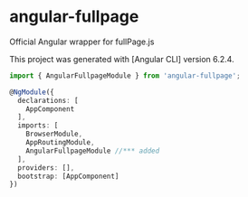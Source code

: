 # angular-fullpage
Official Angular wrapper for fullPage.js

This project was generated with [Angular CLI] version 6.2.4.

```typescript
import { AngularFullpageModule } from 'angular-fullpage';

@NgModule({
  declarations: [
    AppComponent
  ],
  imports: [
    BrowserModule,
    AppRoutingModule,
    AngularFullpageModule //*** added
  ],
  providers: [],
  bootstrap: [AppComponent]
})
```
